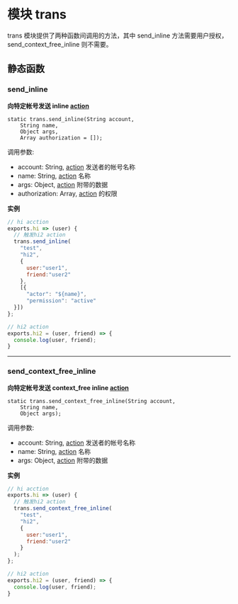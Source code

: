 # 模块 trans
trans 模块提供了两种函数间调用的方法，其中 send_inline 方法需要用户授权，send_context_free_inline 则不需要。

## 静态函数

### send_inline
**向特定帐号发送 inline [action](action.md)**

```
static trans.send_inline(String account,
    String name,
    Object args,
    Array authorization = []);
```

调用参数:

- account: String, [action](action.md) 发送者的帐号名称
- name: String, [action](action.md) 名称
- args: Object, [action](action.md) 附带的数据
- authorization: Array, [action](action.md) 的权限

**实例**

```JavaScript
// hi acction
exports.hi => (user) {
  // 触发hi2 action
  trans.send_inline(
    "test", 
    "hi2", 
    {
      user:"user1", 
      friend:"user2"
    }, 
    [{
      "actor": "${name}", 
      "permission": "active"
  }])
};

// hi2 action
exports.hi2 = (user, friend) => {
  console.log(user, friend);
}
```



--------------------------
### send_context_free_inline
**向特定帐号发送 context_free inline [action](action.md)**

```
static trans.send_context_free_inline(String account,
    String name,
    Object args);
```

调用参数:

- account: String, [action](action.md) 发送者的帐号名称
- name: String, [action](action.md) 名称
- args: Object, [action](action.md) 附带的数据

**实例**

```JavaScript
// hi acction
exports.hi => (user) {
  // 触发hi2 action
  trans.send_context_free_inline(
    "test", 
    "hi2", 
    { 
      user:"user1", 
      friend:"user2" 
    }
  );
};

// hi2 action
exports.hi2 = (user, friend) => {
  console.log(user, friend);
}
```



